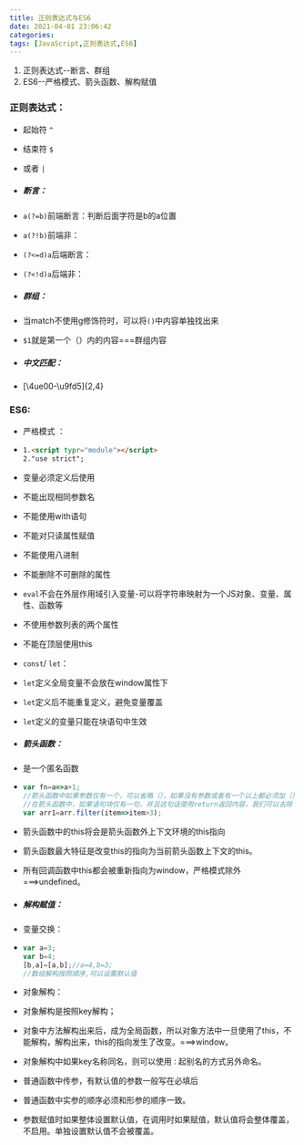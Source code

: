 ```yaml
---
title: 正则表达式与ES6
date: 2021-04-01 23:06:42
categories:
tags: [JavaScript,正则表达式,ES6]
---
```


1. 正则表达式--断言、群组
2. ES6--严格模式、箭头函数、解构赋值

<!--more-->

### 正则表达式：

- 起始符 `^`

- 结束符 `$`

- 或者 `|`

- ##### 断言：

- `a(?=b)`前端断言：判断后面字符是b的a位置

- `a(?!b)`前端非：

- `(?<=d)a`后端断言：

- `(?<!d)a`后端非：

- ##### 群组：

- 当match不使用g修饰符时，可以将`()`中内容单独找出来

- `$1`就是第一个（）内的内容===群组内容

- ##### 中文匹配：

- [\4ue00-\u9fd5]{2,4}

### ES6:

- 严格模式 ：

- ```html
  1.<script typr="module"></script>
  2."use strict";
  ```

- 变量必须定义后使用

- 不能出现相同参数名

- 不能使用with语句

- 不能对只读属性赋值

- 不能使用八进制

- 不能删除不可删除的属性

- `eval`不会在外层作用域引入变量-可以将字符串映射为一个JS对象、变量、属性、函数等

- 不使用参数列表的两个属性

- 不能在顶层使用this

- `const`/ `let`：

- `let`定义全局变量不会放在window属性下

- `let`定义后不能重复定义，避免变量覆盖

- `let`定义的变量只能在块语句中生效

- ##### 箭头函数：

- 是一个匿名函数

- ```javascript
  var fn=a=>a+1;
  //箭头函数中如果参数仅有一个，可以省略（），如果没有参数或者有一个以上都必须加（）；
  //在箭头函数中，如果语句块仅有一句，并且这句话使用return返回内容，我们可以去除（）和return关键字。
  var arr1=arr.filter(item=>item>3);
  ```

- 箭头函数中的this将会是箭头函数外上下文环境的this指向

- 箭头函数最大特征是改变this的指向为当前箭头函数上下文的this。

- 所有回调函数中this都会被重新指向为window，严格模式除外===>undefined。

- ##### 解构赋值：

- 变量交换：

- ```javascript
  var a=3;
  var b=4;
  [b,a]=[a,b];//a=4,b=3;
  //数组解构按照顺序,可以设置默认值
  ```

- 对象解构：

- 对象解构是按照key解构；

- 对象中方法解构出来后，成为全局函数，所以对象方法中一旦使用了this，不能解构，解构出来，this的指向发生了改变。===>window。

- 对象解构中如果key名称同名，则可以使用`：`起别名的方式另外命名。

- 普通函数中传参，有默认值的参数一般写在必填后

- 普通函数中实参的顺序必须和形参的顺序一致。

- 参数赋值时如果整体设置默认值，在调用时如果赋值，默认值将会整体覆盖，不启用。单独设置默认值不会被覆盖。
